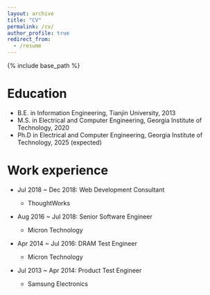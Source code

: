 ```yaml
---
layout: archive
title: "CV"
permalink: /cv/
author_profile: true
redirect_from:
  - /resume
---
```


{% include base_path %}

Education
======
* B.E. in Information Engineering, Tianjin University, 2013
* M.S. in Electrical and Computer Engineering, Georgia Institute of Technology, 2020
* Ph.D in Electrical and Computer Engineering, Georgia Institute of Technology, 2025 (expected)

Work experience
======
* Jul 2018 ~ Dec 2018: Web Development Consultant
  * ThoughtWorks
  
* Aug 2016 ~ Jul 2018: Senior Software Engineer
  * Micron Technology
  
* Apr 2014 ~ Jul 2016: DRAM Test Engineer
    * Micron Technology
   
* Jul 2013 ~ Apr 2014: Product Test Engineer
    * Samsung Electronics

